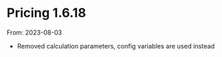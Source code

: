 # Pricing 1.6.18
From: 2023-08-03

* Removed calculation parameters, config variables are used instead